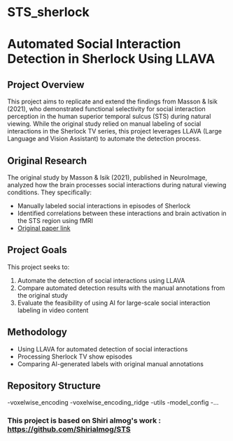 # STS_sherlock
# Automated Social Interaction Detection in Sherlock Using LLAVA

## Project Overview
This project aims to replicate and extend the findings from Masson & Isik (2021), who demonstrated functional selectivity for social interaction perception in the human superior temporal sulcus (STS) during natural viewing. While the original study relied on manual labeling of social interactions in the Sherlock TV series, this project leverages LLAVA (Large Language and Vision Assistant) to automate the detection process.

## Original Research
The original study by Masson & Isik (2021), published in NeuroImage, analyzed how the brain processes social interactions during natural viewing conditions. They specifically:
- Manually labeled social interactions in episodes of Sherlock
- Identified correlations between these interactions and brain activation in the STS region using fMRI
- [Original paper link](https://www.sciencedirect.com/science/article/pii/S1053811921010132)

## Project Goals
This project seeks to:
1. Automate the detection of social interactions using LLAVA
2. Compare automated detection results with the manual annotations from the original study
3. Evaluate the feasibility of using AI for large-scale social interaction labeling in video content

## Methodology
- Using LLAVA for automated detection of social interactions
- Processing Sherlock TV show episodes
- Comparing AI-generated labels with original manual annotations

## Repository Structure
-voxelwise_encoding
    -voxelwise_encoding_ridge
    -utils
    -model_config
    -...

### This project is based on Shiri almog's work : https://github.com/Shirialmog/STS